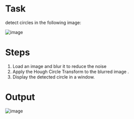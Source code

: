 # Task
detect circles in the following image:

![image](https://user-images.githubusercontent.com/91827137/183292818-235a2de4-f078-45e0-9701-41316ca5399b.png)

# Steps
1. Load an image and blur it to reduce the noise
2. Apply the Hough Circle Transform to the blurred image .
3. Display the detected circle in a window.

# Output
![image](https://user-images.githubusercontent.com/91827137/183292829-3555e399-e793-4c2f-a775-a07bfc5e87a9.png)
